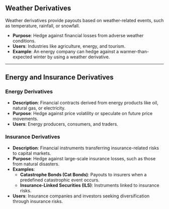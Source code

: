 ## Weather Derivatives

Weather derivatives provide payouts based on weather-related events, such as temperature, rainfall, or snowfall.

- **Purpose**: Hedge against financial losses from adverse weather conditions.
- **Users**: Industries like agriculture, energy, and tourism.
- **Example**: An energy company can hedge against a warmer-than-expected winter by using a weather derivative.

---

## Energy and Insurance Derivatives

### Energy Derivatives
- **Description**: Financial contracts derived from energy products like oil, natural gas, or electricity.
- **Purpose**: Hedge against price volatility or speculate on future price movements.
- **Users**: Energy producers, consumers, and traders.

### Insurance Derivatives
- **Description**: Financial instruments transferring insurance-related risks to capital markets.
- **Purpose**: Hedge against large-scale insurance losses, such as those from natural disasters.
- **Examples**:
  - **Catastrophe Bonds (Cat Bonds)**: Payouts to insurers when a predefined catastrophic event occurs.
  - **Insurance-Linked Securities (ILS)**: Instruments linked to insurance risks.
- **Users**: Insurance companies and investors seeking diversification through insurance risks.
